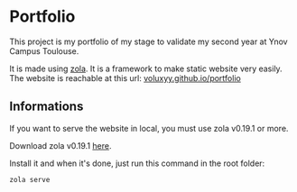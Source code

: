 # Portfolio

This project is my portfolio of my stage to validate my second year at Ynov Campus Toulouse.

It is made using [zola](https://www.getzola.org/). It is a framework to make static website very easily.\
The website is reachable at this url: [voluxyy.github.io/portfolio](https://voluxyy.github.io/portfolio)

## Informations

If you want to serve the website in local, you must use zola v0.19.1 or more.

Download zola v0.19.1 [here](https://github.com/getzola/zola/releases/tag/v0.19.1).

Install it and when it's done, just run this command in the root folder:

```bash
zola serve
```

